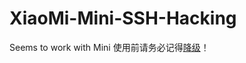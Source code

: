 # XiaoMi-Mini-SSH-Hacking
Seems to work with Mini
使用前请务必记得[降级](http://bigota.miwifi.com/xiaoqiang/rom/r1cm/miwifi_r1cm_firmware_b9d56_2.7.11.bin)！
